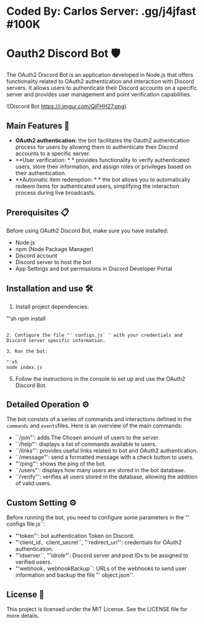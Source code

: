 # Coded By: Carlos Server: .gg/j4jfast #100K

# Oauth2 Discord Bot 🛡️

The OAuth2 Discord Bot is an application developed in Node.js that offers functionality related to OAuth2 authentication and interaction with Discord servers. It allows users to authenticate their Discord accounts on a specific server and provides user management and point verification capabilities.

![Discord Bot https://i.imgur.com/QjFHH27.png)

## Main Features 🚀

- **OAuth2 authentication:** the bot facilitates the Oauth2 authentication process for users by allowing them to authenticate their Discord accounts to a specific server.
- **User verification: * * provides functionality to verify authenticated users, store their information, and assign roles or privileges based on their authentication.
- **Automatic item redemption: * * the bot allows you to automatically redeem items for authenticated users, simplifying the interaction process during live broadcasts.

## Prerequisites 📋

Before using OAuth2 Discord Bot, make sure you have installed:

- Node.js
- npm (Node Package Manager)
- Discord account
- Discord server to host the bot
- App Settings and bot permissions in Discord Developer Portal

## Installation and use 🛠️

1. Install project dependencies:

"'sh
npm install
```

2. Configure the file "' configs.js` ' with your credentials and Discord server specific information.

3. Run the bot:

"'sh
node index.js
```

5. Follow the instructions in the console to set up and use the OAuth2 Discord Bot.

## Detailed Operation ⚙️

The bot consists of a series of commands and interactions defined in the `commands` and `events`files. Here is an overview of the main commands:

- ``/join"': adds The Chosen amount of users to the server.
- ``/help"': displays a list of commands available to users.
- ``/links"': provides useful links related to bot and OAuth2 authentication.
- ``/message"': send a formatted message with a check button to users.
- "'/ping"': shows the ping of the bot.
- ``/users"': displays how many users are stored in the bot database.
- ``/verify"': verifies all users stored in the database, allowing the addition of valid users.

## Custom Setting ⚙️

Before running the bot, you need to configure some parameters in the "' configs file.js``:

- "'token"': bot authentication Token on Discord.
- "'client_id``, ``client_secret``, "'redirect_uri"': credentials for OAuth2 authentication.
- "'idserver``, "'idrole"': Discord server and post IDs to be assigned to verified users.
- "'webhook``,`` webhookBackup``: URLs of the webhooks to send user information and backup the file "' object.json`'.

## License 📄

This project is licensed under the MIT License. See the LICENSE file for more details.
